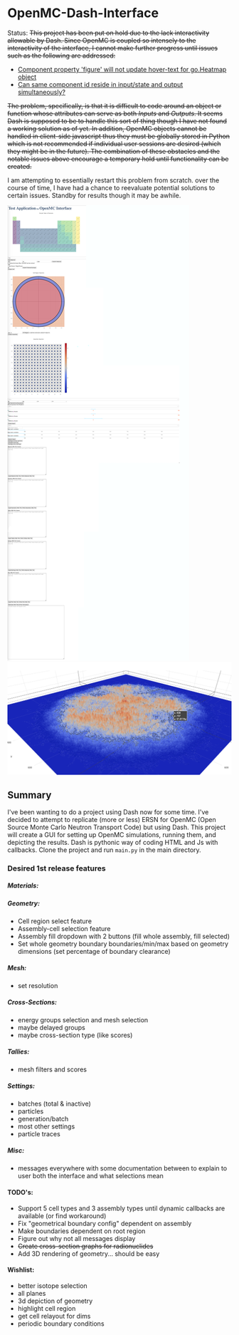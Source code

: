 # OpenMC-Dash-Interface
Status: ~~This project has been put on hold due to the lack interactivity allowable by Dash. Since OpenMC is coupled so 
intensely to the interactivity of the interface, I cannot make further progress until issues such as the following are 
addressed:~~

- [Component property 'figure' will not update hover-text for go.Heatmap object](https://github.com/plotly/dash/issues/235) 
- [Can same component id reside in input/state and output simultaneously?](https://community.plot.ly/t/can-same-component-id-reside-in-input-state-and-output-simultaneously/9125/14) 

~~The problem, specifically, is that it is difficult to code around an object or function whose attributes can serve as both 
*Inputs* and *Outputs*. It seems Dash is supposed to be to handle this sort of thing though I have not found a working 
solution as of yet. In addition, OpenMC objects cannot be handled in client-side javascript thus they must be globally stored
in Python which is not recommended if individual user sessions are desired (which they might be in the future). The 
combination of these obstacles and the notable issues above encourage a temporary hold until functionality can be created.~~ 

I am attempting to essentially restart this problem from scratch. over the course of time, I have had a chance to reevaluate
potential solutions to certain issues. Standby for results though it may be awhile. 

![alt text](https://github.com/SterlingButters/OpenMC-Dash-InterFace/blob/master/examples/Demo.png)
![alt text](https://github.com/SterlingButters/OpenMC-Dash-InterFace/blob/master/examples/Score.png)


## Summary
I've been wanting to do a project using Dash now for some time. I've decided to attempt to replicate (more or less) 
ERSN for OpenMC (Open Source Monte Carlo Neutron Transport Code) but using Dash. This project will create a GUI for 
setting up OpenMC simulations, running them, and depicting the results. Dash is pythonic way of coding HTML and Js with 
callbacks. Clone the project and run `main.py` in the main directory.

### Desired 1st release features
##### Materials:
##### Geometry:
- Cell region select feature
- Assembly-cell selection feature
- Assembly fill dropdown with 2 buttons (fill whole assembly, fill selected)
- Set whole geometry boundary boundaries/min/max based on geometry dimensions (set percentage of boundary clearance)
##### Mesh:
- set resolution
##### Cross-Sections:
- energy groups selection and mesh selection
- maybe delayed groups
- maybe cross-section type (like scores)
##### Tallies:
- mesh filters and scores
##### Settings:
- batches (total & inactive)
- particles
- generation/batch
- most other settings
- particle traces

##### Misc:
- messages everywhere with some documentation between to explain to user both the interface and what selections mean
	

#### TODO's:
- Support 5 cell types and 3 assembly types until dynamic callbacks are available (or find workaround)
- Fix "geometrical boundary config" dependent on assembly
- Make boundaries dependent on root region
- Figure out why not all messages display
- ~~Create cross-section graphs for radionuclides~~
- Add 3D rendering of geometry... should be easy


#### Wishlist:
- better isotope selection
- all planes
- 3d depiction of geometry
- highlight cell region
- get cell relayout for dims
- periodic boundary conditions
